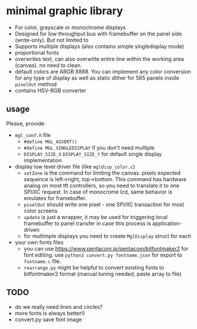 # minimal graphic library

- For color, grayscale or monochrome displays
- Designed for low throughput bus with framebuffer on the panel side (write-only). But not limited to
- Supports multiple displays (also contains simple singledisplay mode)
- proportional fonts
- overwrites text, can also overwtite entire line within the working area (canvas). no need to clean.
- default colors are ARGB 8888. You can implement any color conversion for any type of display as well as static dither for 565 panels inside `pixelOut` method
- contains HSV-RGB converter

## usage

Please, provide:

- `mgl_conf.h` file
    - `#define MGL_ASSERT()`
    - `#define MGL_SINGLEDISPLAY` if you don't need multiple
    - `DISPLAY_SIZE_X` `DISPLAY_SIZE_Y` for default single display implementation
- display low level driver file (like `mgldisp_color.c`)
    - `setZone` is the command for limiting the canvas. pixels expected sequence is left->right, top->bottom. This command has hardware analog on most tft controllers, so you need to translate it to one SPI/IIC request. In case of monocrome lcd, same behavior is emulates for framebuffer.
    - `pixelOut` should write one pixel - one SPI/IIC transaction for most color screens
    - `update` is just a wrapper, it may be used for triggering local framebuffer to panel transfer in case this process is application-driven
    - for multimple displays you need to create `MglDisplay` struct for each
- your own fonts files
    - you can use https://www.pentacom.jp/pentacom/bitfontmaker2 for font editing. use `python3 convert.py fontname.json` for export to `fontname.c` file.
    - `rearrange.py` might be helpful to convert existing fonts to bitfontmaker2 format (manual tuning needed, paste array to file)

## TODO

- do we really need lines and circles?
- more fonts is always better!)
- convert.py save font image
